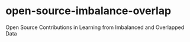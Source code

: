 # open-source-imbalance-overlap
Open Source Contributions in Learning from  Imbalanced and Overlapped Data
